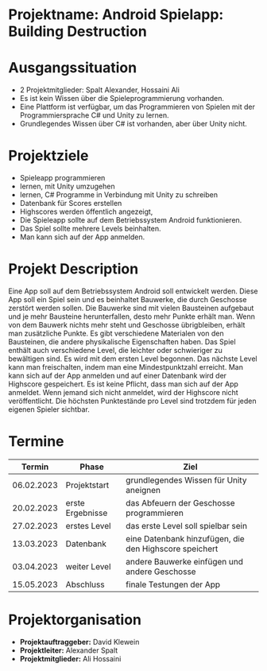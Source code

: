 # Projektname: Android Spielapp: Building Destruction

# Ausgangssituation
- 2 Projektmitglieder: Spalt Alexander, Hossaini Ali
- Es ist kein Wissen über die Spieleprogrammierung vorhanden.
- Eine Plattform ist verfügbar, um das Programmieren von Spielen mit der Programmiersprache C# und Unity zu lernen.
- Grundlegendes Wissen über C# ist vorhanden, aber über Unity nicht. 

  
  
# Projektziele

- Spieleapp programmieren
- lernen, mit Unity umzugehen
- lernen, C# Programme in Verbindung mit Unity zu schreiben
- Datenbank für Scores erstellen
- Highscores werden öffentlich angezeigt, 
- Die Spieleapp sollte auf dem Betriebssystem Android funktionieren.
- Das Spiel sollte mehrere Levels beinhalten.
- Man kann sich auf der App anmelden.


# Projekt Description

Eine App soll auf dem Betriebssystem Android soll entwickelt werden.
Diese App soll ein Spiel sein und es beinhaltet Bauwerke, die durch Geschosse zerstört werden sollen.
Die Bauwerke sind mit vielen Bausteinen aufgebaut und je mehr Bausteine herunterfallen, desto mehr Punkte erhält man.
Wenn von dem Bauwerk nichts mehr steht und Geschosse übrigbleiben, erhält man zusätzliche Punkte.
Es gibt verschiedene Materialen von den Bausteinen, die andere physikalische Eigenschaften haben.
Das Spiel enthält auch verschiedene Level, die leichter oder schwieriger zu bewältigen sind. 
Es wird mit dem ersten Level begonnen. Das nächste Level kann man freischalten, indem man eine Mindestpunktzahl erreicht.
Man kann sich auf der App anmelden und auf einer Datenbank wird der Highscore gespeichert.
Es ist keine Pflicht, dass man sich auf der App anmeldet. Wenn jemand sich nicht anmeldet, wird der Highscore nicht veröffentlicht. Die höchsten Punktestände pro Level sind trotzdem für jeden eigenen Spieler sichtbar.

 



  
# Termine

| Termin     | Phase            | Ziel                                                   |
|------------|------------------|--------------------------------------------------------|
| 06.02.2023 | Projektstart     | grundlegendes Wissen für Unity aneignen                |
| 20.02.2023 | erste Ergebnisse | das Abfeuern der Geschosse programmieren               |
| 27.02.2023 | erstes Level     | das erste Level soll spielbar sein                     |
| 13.03.2023 | Datenbank        | eine Datenbank hinzufügen, die den Highscore speichert |
| 03.04.2023 | weiter Level     | andere Bauwerke einfügen und andere Geschosse          |
| 15.05.2023 | Abschluss        | finale Testungen der App                               |

  



# Projektorganisation
- **Projektauftraggeber:** David Klewein
- **Projektleiter:** Alexander Spalt
- **Projektmitglieder:** Ali Hossaini

